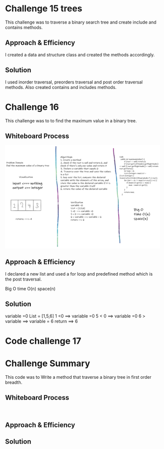 # Challenge 15 trees

This challenge was to traverse a binary search tree and create include and contains methods.

## Approach & Efficiency

I created a data and structure class and created the methods accordingly.

## Solution

I used inorder traversal, preorders traversal and post order traversal methods. Also created contains and includes methods.

# Challenge 16

This challenge was to to find the maximum value in a binary tree.

## Whiteboard Process

![image](maximumValue.png)

## Approach & Efficiency

I declared a new list and used a for loop and predefined method which is the post traversal.

Big O
time O(n)
space(n)

## Solution

variable =0
List = [1,5,6]
1 <0 ==> variable =0
5 < 0 ==> variable =0
6 > variable ==> variable = 6
return ==> 6

# Code challenge 17
# Challenge Summary
This code was to Write a method that traverse a binary tree in first order breadth.

## Whiteboard Process
![]()

## Approach & Efficiency
<!-- What approach did you take? Why? What is the Big O space/time for this approach? -->

## Solution
<!-- Show how to run your code, and examples of it in action -->